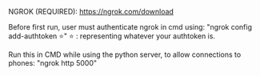 NGROK (REQUIRED): https://ngrok.com/download

Before first run, user must authenticate ngrok 
in cmd using: "ngrok config add-authtoken ⭐"
⭐ : representing whatever your authtoken is.

Run this in CMD while using the python server, 
to allow connections to phones: "ngrok http 5000"
